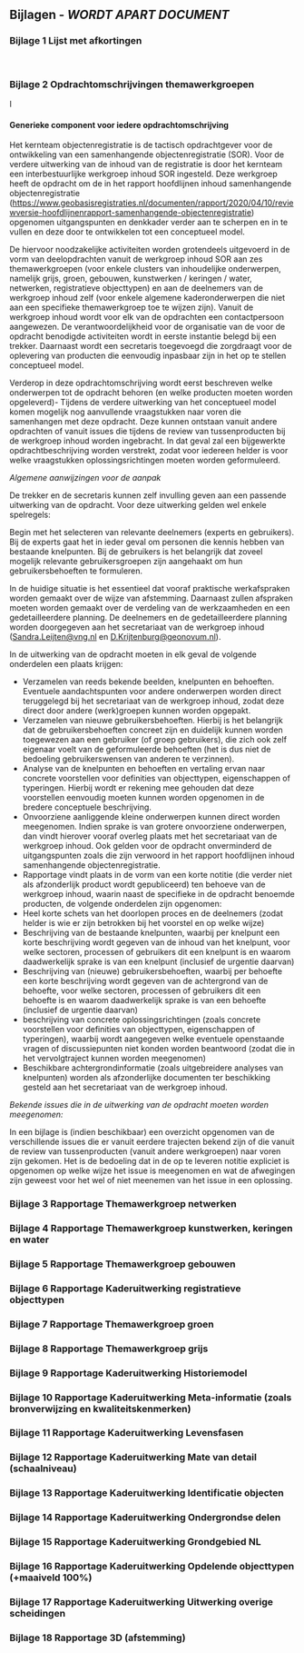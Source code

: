 ## Bijlagen - *WORDT APART DOCUMENT*

### Bijlage 1 Lijst met afkortingen


 
### Bijlage 2 Opdrachtomschrijvingen themawerkgroepen
I
#### Generieke component voor iedere opdrachtomschrijving 

Het kernteam objectenregistratie is de tactisch opdrachtgever voor de ontwikkeling van een samenhangende objectenregistratie (SOR). Voor de verdere uitwerking van de inhoud van de registratie is door het kernteam een interbestuurlijke werkgroep inhoud SOR ingesteld. Deze werkgroep heeft de opdracht om de in het rapport hoofdlijnen inhoud samenhangende objectenregistratie (https://www.geobasisregistraties.nl/documenten/rapport/2020/04/10/reviewversie-hoofdlijnenrapport-samenhangende-objectenregistratie) opgenomen uitgangspunten en denkkader verder aan te scherpen en in te vullen en deze door te ontwikkelen tot een conceptueel model.

De hiervoor noodzakelijke activiteiten worden grotendeels uitgevoerd in de vorm van deelopdrachten vanuit de werkgroep inhoud SOR aan zes themawerkgroepen (voor enkele clusters van inhoudelijke onderwerpen, namelijk grijs, groen, gebouwen, kunstwerken / keringen / water, netwerken, registratieve objecttypen) en aan de deelnemers van de werkgroep inhoud zelf (voor enkele algemene kaderonderwerpen die niet aan een specifieke themawerkgroep toe te wijzen zijn). Vanuit de werkgroep inhoud wordt voor elk van de opdrachten een contactpersoon aangewezen. De verantwoordelijkheid voor de organisatie van de voor de opdracht benodigde activiteiten wordt in eerste instantie belegd bij een trekker. Daarnaast wordt een secretaris toegevoegd die zorgdraagt voor de oplevering van producten die eenvoudig inpasbaar zijn in het op te stellen conceptueel model.

Verderop in deze opdrachtomschrijving wordt eerst beschreven welke onderwerpen tot de opdracht behoren (en welke producten moeten worden opgeleverd)- Tijdens de verdere uitwerking van het conceptueel model komen mogelijk nog aanvullende vraagstukken naar voren die samenhangen met deze opdracht. Deze kunnen ontstaan vanuit andere opdrachten of vanuit issues die tijdens de review van tussenproducten bij de werkgroep inhoud worden ingebracht. In dat geval zal een bijgewerkte opdrachtbeschrijving worden verstrekt, zodat voor iedereen helder is voor welke vraagstukken oplossingsrichtingen moeten worden geformuleerd.

*Algemene aanwijzingen voor de aanpak*

De trekker en de secretaris kunnen zelf invulling geven aan een passende uitwerking van de opdracht. Voor deze uitwerking gelden wel enkele spelregels:

Begin met het selecteren van relevante deelnemers (experts en gebruikers). Bij de experts gaat het in ieder geval om personen die kennis hebben van bestaande knelpunten. Bij de gebruikers is het belangrijk dat zoveel mogelijk relevante gebruikersgroepen zijn aangehaakt om hun gebruikersbehoeften te formuleren.

In de huidige situatie is het essentieel dat vooraf praktische werkafspraken worden gemaakt over de wijze van afstemming. Daarnaast zullen afspraken moeten worden gemaakt over de verdeling van de werkzaamheden en een gedetailleerdere planning. De deelnemers en de gedetailleerdere planning worden doorgegeven aan het secretariaat van de werkgroep inhoud (Sandra.Leijten@vng.nl en D.Krijtenburg@geonovum.nl).

In de uitwerking van de opdracht moeten in elk geval de volgende onderdelen een plaats krijgen:
-	Verzamelen van reeds bekende beelden, knelpunten en behoeften. Eventuele aandachtspunten voor andere onderwerpen worden direct teruggelegd bij het secretariaat van de werkgroep inhoud, zodat deze direct door andere (werk)groepen kunnen worden opgepakt.
-	Verzamelen van nieuwe gebruikersbehoeften. Hierbij is het belangrijk dat de gebruikersbehoeften concreet zijn en duidelijk kunnen worden toegewezen aan een gebruiker (of groep gebruikers), die zich ook zelf eigenaar voelt van de geformuleerde behoeften (het is dus niet de bedoeling gebruikerswensen van anderen te verzinnen).
-	Analyse van de knelpunten en behoeften en vertaling ervan naar concrete voorstellen voor definities van objecttypen, eigenschappen of typeringen. Hierbij wordt er rekening mee gehouden dat deze voorstellen eenvoudig moeten kunnen worden opgenomen in de bredere conceptuele beschrijving.
-	Onvoorziene aanliggende kleine onderwerpen kunnen direct worden meegenomen. Indien sprake is van grotere onvoorziene onderwerpen, dan vindt hierover vooraf overleg plaats met het secretariaat van de werkgroep inhoud. Ook gelden voor de opdracht onverminderd de uitgangspunten zoals die zijn verwoord in het rapport hoofdlijnen inhoud samenhangende objectenregistratie.
- Rapportage vindt plaats in de vorm van een korte notitie (die verder niet als afzonderlijk product wordt gepubliceerd) ten behoeve van de werkgroep inhoud, waarin naast de specifieke in de opdracht benoemde producten, de volgende onderdelen zijn opgenomen:
- 	Heel korte schets van het doorlopen proces en de deelnemers (zodat helder is wie er zijn betrokken bij het voorstel en op welke wijze)
- 	Beschrijving van de bestaande knelpunten, waarbij per knelpunt een korte beschrijving wordt gegeven van de inhoud van het knelpunt, voor welke sectoren, processen of gebruikers dit een knelpunt is en waarom daadwerkelijk sprake is van een knelpunt (inclusief de urgentie daarvan) 
-	Beschrijving van (nieuwe) gebruikersbehoeften, waarbij per behoefte een korte beschrijving wordt gegeven van de achtergrond van de behoefte, voor welke sectoren, processen of gebruikers dit een behoefte is en waarom daadwerkelijk sprake is van een behoefte (inclusief de urgentie daarvan) 
- 	beschrijving van concrete oplossingsrichtingen (zoals concrete voorstellen voor definities van objecttypen, eigenschappen of typeringen), waarbij wordt aangegeven welke eventuele openstaande vragen of discussiepunten niet konden worden beantwoord (zodat die in het vervolgtraject kunnen worden meegenomen)
-	Beschikbare achtergrondinformatie (zoals uitgebreidere analyses van knelpunten) worden als afzonderlijke documenten ter beschikking gesteld aan het secretariaat van de werkgroep inhoud. 


*Bekende issues die in de uitwerking van de opdracht moeten worden meegenomen:* 

In een bijlage is (indien beschikbaar) een overzicht opgenomen van de verschillende issues die er vanuit eerdere trajecten bekend zijn of die vanuit de review van tussenproducten (vanuit andere werkgroepen) naar voren zijn gekomen. Het is de bedoeling dat in de op te leveren notitie expliciet is opgenomen op welke wijze het issue is meegenomen en wat de afwegingen zijn geweest voor het wel of niet meenemen van het issue in een oplossing. 



### Bijlage 3 Rapportage Themawerkgroep netwerken


### Bijlage 4 Rapportage Themawerkgroep kunstwerken, keringen en water

### Bijlage 5 Rapportage Themawerkgroep gebouwen

### Bijlage 6 Rapportage Kaderuitwerking registratieve objecttypen

### Bijlage 7 Rapportage Themawerkgroep groen

### Bijlage 8 Rapportage Themawerkgroep grijs

### Bijlage 9 Rapportage Kaderuitwerking Historiemodel

### Bijlage 10 Rapportage Kaderuitwerking Meta-informatie (zoals bronverwijzing en kwaliteitskenmerken)


### Bijlage 11 Rapportage Kaderuitwerking Levensfasen

### Bijlage 12 Rapportage Kaderuitwerking Mate van detail (schaalniveau)

### Bijlage 13 Rapportage Kaderuitwerking Identificatie objecten

### Bijlage 14 Rapportage Kaderuitwerking Ondergrondse delen

### Bijlage 15 Rapportage Kaderuitwerking Grondgebied NL

### Bijlage 16 Rapportage Kaderuitwerking Opdelende objecttypen (+maaiveld 100%)

### Bijlage 17 Rapportage Kaderuitwerking Uitwerking overige scheidingen

### Bijlage 18 Rapportage 3D (afstemming)
